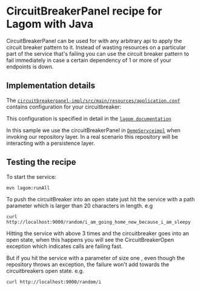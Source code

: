 # CircuitBreakerPanel recipe for Lagom with Java

CircuitBreakerPanel can be used for with any arbitrary api to apply the circuit breaker pattern to it.
Instead of wasting resources on a particular part of the service that's failing you can use the circuit breaker pattern to
fail immediately in case a certain dependency of 1 or more of your endpoints is down.

## Implementation details
The [`circuitbreakerpanel-impl/src/main/resources/application.conf`](circuitbreakerpanel-impl/src/main/resources/application.conf) contains configuration for your circuitbreaker:

This configuration is specified in detail in the [`lagom documentation`](https://www.lagomframework.com/documentation/1.4.x/java/ServiceClients.html#Circuit-Breaker-Configuration)

In this sample we use the circuitBreakerPanel in [`DemoServceimpl`](circuitbreakerpanel-impl/src/main/java/com/lightbend/lagom/recipes/cbpanel/impl/DemoServiceImpl.java)
when invoking our repository layer.
In a real scenario this repository will be interacting with a persistence layer.



## Testing the recipe

To start the service:

```
mvn lagom:runAll
```
To push the circuitBreaker into an open state just hit the service with a path parameter which is larger than 20 
characters in length.
e.g
```
curl http://localhost:9000/random/i_am_going_home_now_because_i_am_sleepy
```
Hitting the service with above 3 times and the circuitbreaker goes into an open state, when this happens you will
see the CircuitBreakerOpen exception which indicates calls are failing fast.

But if you hit the service with a parameter of size one , even though the repository throws an exception, the failure
won't add towards the circuitbreakers open state.
e.g.
```
curl http://localhost:9000/random/i
```


